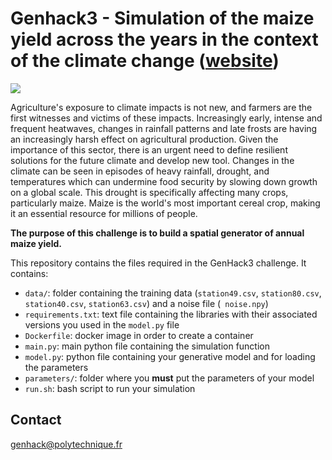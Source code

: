 # Genhack3 - Simulation of the maize yield across the years in the context of the climate change ([website](https://www.polytechnique.edu/en/genhack-3-hackathon-generative-modelling))
<img src="https://www.polytechnique.edu/sites/default/files/styles/contenu_detail/public/content/pages/images/2023-12/Bani%C3%A8re_GenHack%20Challenge%202024.png?itok=QqlW6jKY">

Agriculture's exposure to climate impacts is not new, and farmers are the first witnesses and victims of these impacts. Increasingly early, intense and frequent heatwaves, changes in rainfall patterns and late frosts are having an increasingly harsh effect on agricultural production.
Given the importance of this sector, there is an urgent need to define resilient solutions for the future climate and develop new tool.
Changes in the climate can be seen in episodes of heavy rainfall, drought, and temperatures which can undermine food security by slowing down growth on a global scale. This drought is specifically affecting many crops, particularly maize. Maize is the world's most important cereal crop, making it an essential resource for millions of people.

**The purpose of this challenge is to build a spatial generator of annual maize yield.**


This repository contains the files required in the GenHack3 challenge. It contains:

- `data/`: folder containing the training data (`station49.csv`, `station80.csv`, `station40.csv`, `station63.csv`) and a noise file (` noise.npy`)
- `requirements.txt`: text file containing the libraries with their associated versions you used in the `model.py` file 
- `Dockerfile`: docker image in order to create a container
- `main.py`:  main python file containing the simulation function
- `model.py`: python file containing your generative model and for loading the parameters
- `parameters/`: folder where you **must** put the parameters of your model
- `run.sh`: bash script to run your simulation

## Contact
genhack@polytechnique.fr